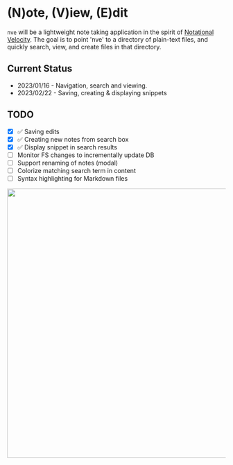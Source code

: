 # (N)ote, (V)iew, (E)dit

`nve` will be a lightweight note taking application in the spirit of [Notational Velocity](https://notational.net).
The goal is to point 'nve' to a directory of plain-text files, and quickly search, view, and create files in that directory.


## Current Status

- 2023/01/16 - Navigation, search and viewing.
- 2023/02/22 - Saving, creating & displaying snippets

## TODO

- [x] ✅ Saving edits
- [x] ✅ Creating new notes from search box
- [x] ✅ Display snippet in search results
- [ ] Monitor FS changes to incrementally update DB
- [ ] Support renaming of notes (modal)
- [ ] Colorize matching search term in content
- [ ] Syntax highlighting for Markdown files

<image src="https://user-images.githubusercontent.com/179345/212459798-29c7c2e1-71fc-4323-9da4-6cdcff09f598.png" width="620"/>
